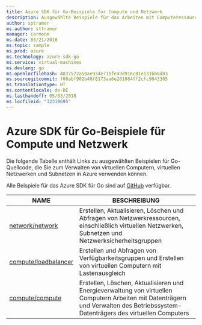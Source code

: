 ```yaml
---
title: Azure SDK für Go-Beispiele für Compute und Netzwerk
description: Ausgewählte Beispiele für das Arbeiten mit Computeressourcen wie virtuellen Computern und virtuellen Netzwerken aus dem Azure SDK für Go
author: sptramer
ms.author: sttramer
manager: carmonm
ms.date: 03/21/2018
ms.topic: sample
ms.prod: azure
ms.technology: azure-sdk-go
ms.service: virtual-machines
ms.devlang: go
ms.openlocfilehash: 4837572a50ae934e71bfe49d916c01e131bb6d83
ms.sourcegitcommit: f08abf902b48f8173aa6e261084ff2cfc9043305
ms.translationtype: HT
ms.contentlocale: de-DE
ms.lasthandoff: 05/03/2018
ms.locfileid: "32319695"
---
```

# <a name="azure-sdk-for-go-samples-for-compute-and-networking"></a>Azure SDK für Go-Beispiele für Compute und Netzwerk

Die folgende Tabelle enthält Links zu ausgewählten Beispielen für Go-Quellcode, die Sie zum Verwalten von virtuellen Computern, virtuellen Netzwerken und Subnetzen in Azure verwenden können. 

Alle Beispiele für das Azure SDK für Go sind auf [GitHub](https://github.com/Azure-Samples/azure-sdk-for-go-samples) verfügbar.

| NAME | BESCHREIBUNG |
|------|-------------|
| [network/network](https://github.com/Azure-Samples/azure-sdk-for-go-samples/blob/master/network/network.go) | Erstellen, Aktualisieren, Löschen und Abfragen von Netzwerkressourcen, einschließlich virtuellen Netzwerken, Subnetzen und Netzwerksicherheitsgruppen |
| [compute/loadbalancer](https://github.com/Azure-Samples/azure-sdk-for-go-samples/blob/master/compute/loadbalancer.go) | Erstellen und Abfragen von Verfügbarkeitsgruppen und Erstellen von virtuellen Computern mit Lastenausgleich |
| [compute/compute](https://github.com/Azure-Samples/azure-sdk-for-go-samples/blob/master/compute/compute.go) | Erstellen, Löschen, Aktualisieren und Energieverwaltung von virtuellen Computern Arbeiten mit Datenträgern und Verwalten des Betriebssystem-Datenträgers des virtuellen Computers |
